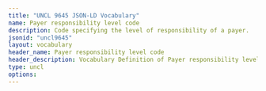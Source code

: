 ```yaml
---
title: "UNCL 9645 JSON-LD Vocabulary"
name: Payer responsibility level code
description: Code specifying the level of responsibility of a payer.
jsonid: "uncl9645"
layout: vocabulary
header_name: Payer responsibility level code
header_description: Vocabulary Definition of Payer responsibility level code semantics in HTML format. JSON-LD format is available at [uncl9645.jsonld](/vocabulary/uncl9645.jsonld)
type: uncl
options:
---
```

